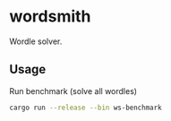 # wordsmith

Wordle solver.

## Usage

Run benchmark (solve all wordles)

```bash
cargo run --release --bin ws-benchmark
```
